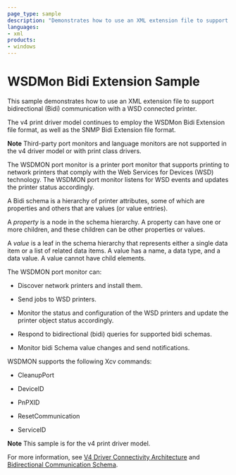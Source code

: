 ```yaml
---
page_type: sample
description: "Demonstrates how to use an XML extension file to support bidirectional (Bidi) communication with a WSD connected printer."
languages:
- xml
products:
- windows
---
```


<!---
    name: WSDMon Bidi Extension Sample
    platform: Utility
    language: xml
    category: Print
    description: Demonstrates how to use an XML extension file to support bidirectional (Bidi) communication with a WSD connected printer.
    samplefwlink: http://go.microsoft.com/fwlink/p/?LinkId=617949
--->

# WSDMon Bidi Extension Sample

This sample demonstrates how to use an XML extension file to support bidirectional (Bidi) communication with a WSD connected printer.

The v4 print driver model continues to employ the WSDMon Bidi Extension file format, as well as the SNMP Bidi Extension file format.

**Note** Third-party port monitors and language monitors are not supported in the v4 driver model or with print class drivers.

The WSDMON port monitor is a printer port monitor that supports printing to network printers that comply with the Web Services for Devices (WSD) technology. The WSDMON port monitor listens for WSD events and updates the printer status accordingly.

A Bidi schema is a hierarchy of printer attributes, some of which are properties and others that are values (or value entries).

A *property* is a node in the schema hierarchy. A property can have one or more children, and these children can be other properties or values.

A *value* is a leaf in the schema hierarchy that represents either a single data item or a list of related data items. A value has a name, a data type, and a data value. A value cannot have child elements.

The WSDMON port monitor can:

- Discover network printers and install them.

- Send jobs to WSD printers.

- Monitor the status and configuration of the WSD printers and update the printer object status accordingly.

- Respond to bidirectional (bidi) queries for supported bidi schemas.

- Monitor bidi Schema value changes and send notifications.

WSDMON supports the following Xcv commands:

- CleanupPort

- DeviceID

- PnPXID

- ResetCommunication

- ServiceID

**Note** This sample is for the v4 print driver model.

For more information, see [V4 Driver Connectivity Architecture](http://msdn.microsoft.com/en-us/library/windows/hardware/) and [Bidirectional Communication Schema](http://msdn.microsoft.com/en-us/library/windows/hardware/ff545169(v=vs.85).aspx).